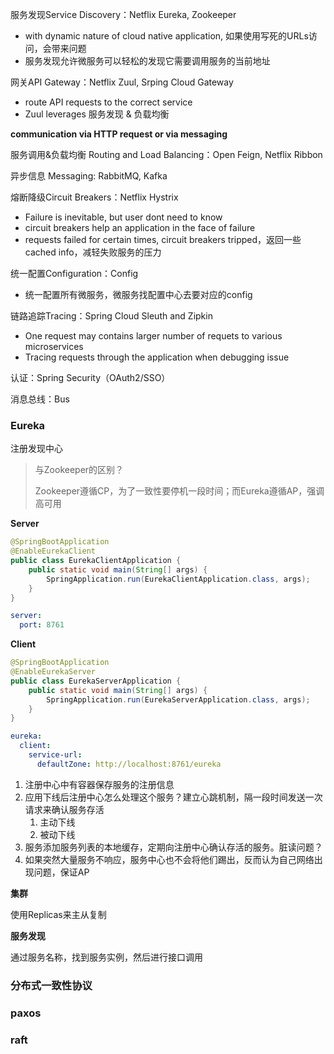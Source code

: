 服务发现Service Discovery：Netflix Eureka, Zookeeper

- with dynamic nature of cloud native application, 如果使用写死的URLs访问，会带来问题
- 服务发现允许微服务可以轻松的发现它需要调用服务的当前地址

网关API Gateway：Netflix Zuul, Srping Cloud Gateway

- route API requests to the correct service
- Zuul leverages 服务发现 & 负载均衡

**communication via HTTP request or via messaging**

服务调用&负载均衡 Routing and Load Balancing：Open Feign, Netflix Ribbon

异步信息 Messaging: RabbitMQ, Kafka

熔断降级Circuit Breakers：Netflix Hystrix

- Failure is inevitable, but user dont need to know
- circuit breakers help an application in the face of failure
- requests failed for certain times, circuit breakers tripped，返回一些cached info，减轻失败服务的压力

统一配置Configuration：Config

- 统一配置所有微服务，微服务找配置中心去要对应的config

链路追踪Tracing：Spring Cloud Sleuth and Zipkin

- One request may contains larger number of requets to various microservices
- Tracing requests through the application when debugging issue

认证：Spring Security（OAuth2/SSO）

消息总线：Bus



### Eureka

注册发现中心

> 与Zookeeper的区别？
>
> Zookeeper遵循CP，为了一致性要停机一段时间；而Eureka遵循AP，强调高可用



**Server**

```java
@SpringBootApplication
@EnableEurekaClient
public class EurekaClientApplication {
    public static void main(String[] args) {
        SpringApplication.run(EurekaClientApplication.class, args);
    }
}
```



```yaml
server:
  port: 8761
```



**Client**

```java
@SpringBootApplication
@EnableEurekaServer
public class EurekaServerApplication {
    public static void main(String[] args) {
        SpringApplication.run(EurekaServerApplication.class, args);
    }
}
```



```yaml
eureka:
  client:
    service-url:
      defaultZone: http://localhost:8761/eureka
```



1. 注册中心中有容器保存服务的注册信息
2. 应用下线后注册中心怎么处理这个服务？建立心跳机制，隔一段时间发送一次请求来确认服务存活
   1. 主动下线
   2. 被动下线
3. 服务添加服务列表的本地缓存，定期向注册中心确认存活的服务。脏读问题？
4. 如果突然大量服务不响应，服务中心也不会将他们踢出，反而认为自己网络出现问题，保证AP



**集群**

使用Replicas来主从复制



**服务发现**

通过服务名称，找到服务实例，然后进行接口调用







### 分布式一致性协议





### paxos



### raft


